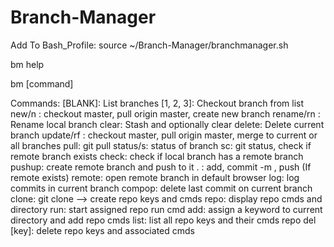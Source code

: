 # Branch-Manager
Add To Bash_Profile:
source ~/Branch-Manager/branchmanager.sh

bm help

bm [command]

Commands:
[BLANK]:			List branches
[1, 2, 3]:			Checkout branch from list
new/n <branch>:			checkout master, pull origin master, create new branch
rename/rn <branch>:		Rename local branch
clear: 				Stash and optionally clear
delete:			 	Delete current branch
update/rf <all>: 		checkout master, pull origin master, merge to current or all branches
pull:				git pull
status/s:			status of branch
sc:				git status, check if remote branch exists
check:				check if local branch has a remote branch
pushup: 			create remote branch and push to it
. <description>:		add, commit -m <des>, push (If remote exists)
remote:				open remote branch in default browser
log:				log commits in current branch
compop:				delete last commit on current branch
clone:				git clone --> create repo keys and cmds
repo:				display repo cmds and directory
run:				start assigned repo run cmd
add:				assign a keyword to current directory and add repo cmds
list:				list all repo keys and their cmds
repo del [key]:			delete repo keys and associated cmds